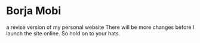 # Borja Mobi
a revise version of my personal website
There will be more changes before I launch the site online. So hold on to your hats.
